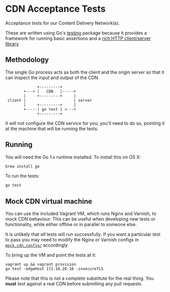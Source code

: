 # CDN Acceptance Tests

Acceptance tests for our Content Delivery Network(s).

These are written using Go's [testing][testing] package because it provides
a framework for running basic assertions and a [rich HTTP client/server
library][net/http].

[testing]: http://golang.org/pkg/testing/
[net/http]: http://golang.org/pkg/net/http/

## Methodology

The single Go process acts as both the client and the origin server so that
it can inspect the input and output of the CDN.
```
              +---------+
        +---> |   CDN   |-----+
        |     +---------+     |
 client |                     | server
        |     +---------+     |
        +-----| go test | <---+
              +---------+
```

It will not configure the CDN service for you; you'll need to do so,
pointing it at the machine that will be running the tests.

## Running

You will need the Go 1.x runtime installed. To install this on OS X:
```sh
brew install go
```

To run the tests:
```sh
go test
```

## Mock CDN virtual machine

You can use the included Vagrant VM, which runs Nginx and Varnish, to mock
CDN behaviour. This can be useful when developing new tests or
functionality, while either offline or in parallel to someone else.

It is unlikely that *all* tests will run successfully. If you want a
particular test to pass you may need to modify the Nginx or Varnish configs
in [`mock_cdn_config/`](/mock_cdn_config) accordingly.

To bring up the VM and point the tests at it:
```
vagrant up && vagrant provision
go test -edgeHost 172.16.20.10 -insecureTLS
```

Please note that this is not a complete substitute for the real thing. You
**must** test against a real CDN before submitting any pull requests.
